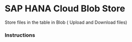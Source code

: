# SAP HANA Cloud Blob Store
Store files in the table in Blob ( Upload and Download files)




### Instructions




